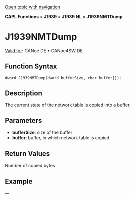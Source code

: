[Open topic with navigation](../../../../../../CANoeDEFamily.htm#Topics/CAPLFunctions/J1939/J1939NodeLayer/Functions/CAPLfunctionJ1939NMTDump.md)

**CAPL Functions** » **J1939** » **J1939 NL** » **J1939NMTDump**

# J1939NMTDump

[Valid for](../../../../Shared/FeatureAvailability.md): CANoe DE • CANoe4SW DE

## Function Syntax

```
dword J1939NMTDump(dword bufferSize, char buffer[]);
```

## Description

The current state of the network table is copied into a buffer.

## Parameters

- **bufferSize**: size of the buffer
- **buffer**: buffer, in which network table is copied

## Return Values

Number of copied bytes

## Example

—

